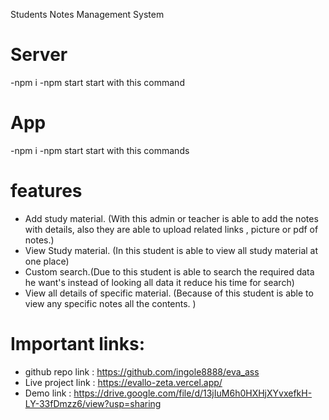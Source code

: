 Students Notes Management System
# Server
-npm i 
-npm start
start with this command 

# App
-npm i 
-npm start
start with this commands

# features
- Add study material. (With this admin or teacher is able to add the notes with details, also they are able to upload related links , picture or pdf of notes.)
- View Study material. (In this student is able to view all study material at one place)
- Custom search.(Due to this student is able to search the required data he want's instead of looking all data it reduce his time for search)
- View all details of specific material. (Because of this student is able to view any specific notes all the contents. )

# Important links:
- github repo link : https://github.com/ingole8888/eva_ass
- Live project link : https://evallo-zeta.vercel.app/
- Demo link : https://drive.google.com/file/d/13jIuM6h0HXHjXYvxefkH-LY-33fDmzz6/view?usp=sharing
